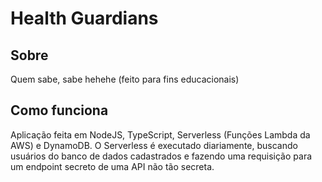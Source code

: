 # Health Guardians

## Sobre

Quem sabe, sabe hehehe (feito para fins educacionais)

## Como funciona

Aplicação feita em NodeJS, TypeScript, Serverless (Funções Lambda da AWS) e DynamoDB. O Serverless é executado diariamente, buscando usuários do banco de dados cadastrados e fazendo uma requisição para um endpoint secreto de uma API não tão secreta.
